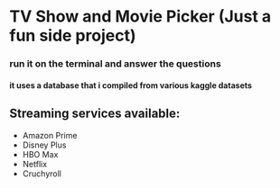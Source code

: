 # TV Show and Movie Picker (Just a fun side project)
### run it on the terminal and answer the questions
#### it uses a database that i compiled from various kaggle datasets

## Streaming services available:
- Amazon Prime
- Disney Plus
- HBO Max
- Netflix
- Cruchyroll
